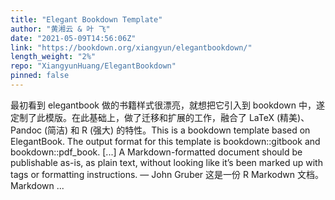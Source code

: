 ```yaml
---
title: "Elegant Bookdown Template"
author: "黄湘云 & 叶 飞"
date: "2021-05-09T14:56:06Z"
link: "https://bookdown.org/xiangyun/elegantbookdown/"
length_weight: "2%"
repo: "XiangyunHuang/ElegantBookdown"
pinned: false
---
```


最初看到 elegantbook 做的书籍样式很漂亮，就想把它引入到 bookdown 中，遂定制了此模版。在此基础上，做了迁移和扩展的工作，融合了 LaTeX (精美)、Pandoc (简洁) 和 R (强大) 的特性。This is a bookdown template based on ElegantBook. The output format for this template is bookdown::gitbook and bookdown::pdf_book. [...] A Markdown-formatted document should be publishable as-is, as plain text, without looking like it’s been marked up with tags or formatting instructions. — John Gruber 这是一份 R Markodwn 文档。 Markdown ...
